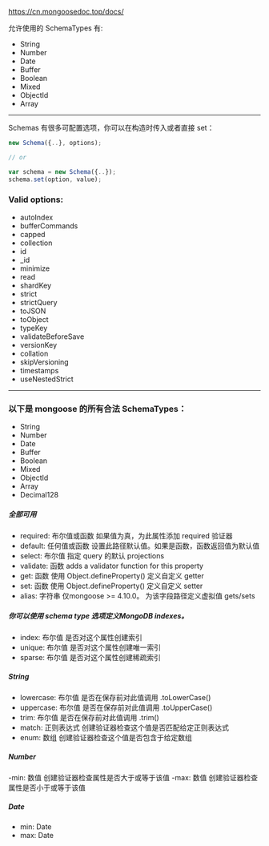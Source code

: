 https://cn.mongoosedoc.top/docs/

允许使用的 SchemaTypes 有:

- String
- Number
- Date
- Buffer
- Boolean
- Mixed
- ObjectId
- Array

---------------------------------------------------------

Schemas 有很多可配置选项，你可以在构造时传入或者直接 set：

```JavaScript
new Schema({..}, options);

// or

var schema = new Schema({..});
schema.set(option, value);
```

### Valid options:

- autoIndex
- bufferCommands
- capped
- collection
- id
- _id
- minimize
- read
- shardKey
- strict
- strictQuery
- toJSON
- toObject
- typeKey
- validateBeforeSave
- versionKey
- collation
- skipVersioning
- timestamps
- useNestedStrict

---------------------------------------------------------

### 以下是 mongoose 的所有合法 SchemaTypes：

- String
- Number
- Date
- Buffer
- Boolean
- Mixed
- ObjectId
- Array
- Decimal128

##### 全部可用

- required: 布尔值或函数 如果值为真，为此属性添加 required 验证器
- default: 任何值或函数 设置此路径默认值。如果是函数，函数返回值为默认值
- select: 布尔值 指定 query 的默认 projections
- validate: 函数 adds a validator function for this property
- get: 函数 使用 Object.defineProperty() 定义自定义 getter
- set: 函数 使用 Object.defineProperty() 定义自定义 setter
- alias: 字符串 仅mongoose >= 4.10.0。 为该字段路径定义虚拟值 gets/sets

##### 你可以使用 schema type 选项定义MongoDB indexes。

- index: 布尔值 是否对这个属性创建索引
- unique: 布尔值 是否对这个属性创建唯一索引
- sparse: 布尔值 是否对这个属性创建稀疏索引

##### String

- lowercase: 布尔值 是否在保存前对此值调用 .toLowerCase()
- uppercase: 布尔值 是否在保存前对此值调用 .toUpperCase()
- trim: 布尔值 是否在保存前对此值调用 .trim()
- match: 正则表达式 创建验证器检查这个值是否匹配给定正则表达式
- enum: 数组 创建验证器检查这个值是否包含于给定数组

##### Number

-min: 数值 创建验证器检查属性是否大于或等于该值
-max: 数值 创建验证器检查属性是否小于或等于该值

##### Date

- min: Date
- max: Date
